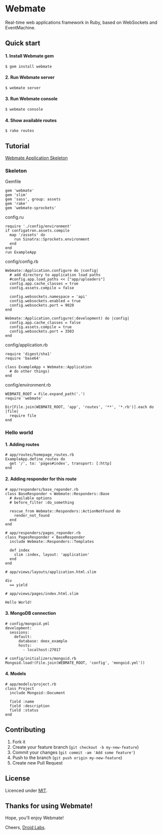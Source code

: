 # Webmate

Real-time web applications framework in Ruby, based on WebSockets and EventMachine.

## Quick start

#### 1. Install Webmate gem

    $ gem install webmate

#### 2. Run Webmate server

    $ webmate server

#### 3. Run Webmate console

    $ webmate console

#### 4. Show available routes

    $ rake routes

## Tutorial

[Webmate Application Skeleton](https://github.com/webmaterb/webmate-app-skeleton)

### Skeleton

Gemfile

    gem 'webmate'
    gem 'slim'
    gem 'sass', group: assets
    gem 'rake'
    gem 'webmate-sprockets'

config.ru

    require './config/environment'
    if configatron.assets.compile
      map '/assets' do
        run Sinatra::Sprockets.environment
      end
    end
    run ExampleApp

config/config.rb

    Webmate::Application.configure do |config|
      # add directory to application load paths
      #config.app.load_paths << ["app/uploaders"]
      config.app.cache_classes = true
      config.assets.compile = false

      config.websockets.namespace = 'api'
      config.websockets.enabled = true
      config.websockets.port = 9020
    end

    Webmate::Application.configure(:development) do |config|
      config.app.cache_classes = false
      config.assets.compile = true
      config.websockets.port = 3503
    end

config/application.rb

    require 'digest/sha1'
    require 'base64'

    class ExampleApp < Webmate::Application
      # do other things)
    end

config/environment.rb

    WEBMATE_ROOT = File.expand_path('.')
    require 'webmate'

    Dir[File.join(WEBMATE_ROOT, 'app', 'routes', '**', '*.rb')].each do |file|
      require file
    end

### Hello world

#### 1. Adding routes

    # app/routes/homepage_routes.rb
    ExampleApp.define_routes do
      get '/', to: 'pages#index', transport: [:http]
    end

#### 2. Adding  responder for this route
    # app/responders/base_reponder.rb
    class BaseResponder < Webmate::Responders::Base
      # Available options
      # before_filter :do_something

      rescue_from Webmate::Responders::ActionNotFound do
        render_not_found
      end
    end

    # app/responders/pages_reponder.rb
    class PagesResponder < BaseResponder
      include Webmate::Responders::Templates

      def index
        slim :index, layout: 'application'
      end
    end

    # app/views/layouts/application.html.slim

    div
      == yield

    # app/views/pages/index.html.slim

    Hello World!

#### 3. MongoDB connection

    # config/mongoid.yml
    development:
      sessions:
        default:
          database: deex_example
          hosts:
            - localhost:27017

    # config/initializers/mongoid.rb
    Mongoid.load!(File.join(WEBMATE_ROOT, 'config', 'mongoid.yml'))

#### 4. Models

    # app/models/project.rb
    class Project
      include Mongoid::Document

      field :name
      field :description
      field :status
    end

## Contributing

1. Fork it
2. Create your feature branch (`git checkout -b my-new-feature`)
3. Commit your changes (`git commit -am 'Add some feature'`)
4. Push to the branch (`git push origin my-new-feature`)
5. Create new Pull Request

## License

Licenced under [MIT](http://www.opensource.org/licenses/mit-license.php).

## Thanks for using Webmate!

Hope, you'll enjoy Webmate!

Cheers, [Droid Labs](http://droidlabs.pro).
